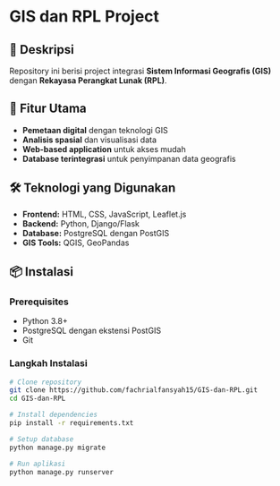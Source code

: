 # GIS dan RPL Project

## 📖 Deskripsi
Repository ini berisi project integrasi **Sistem Informasi Geografis (GIS)** dengan **Rekayasa Perangkat Lunak (RPL)**.

## 🚀 Fitur Utama
- **Pemetaan digital** dengan teknologi GIS
- **Analisis spasial** dan visualisasi data
- **Web-based application** untuk akses mudah
- **Database terintegrasi** untuk penyimpanan data geografis

## 🛠️ Teknologi yang Digunakan
- **Frontend:** HTML, CSS, JavaScript, Leaflet.js
- **Backend:** Python, Django/Flask
- **Database:** PostgreSQL dengan PostGIS
- **GIS Tools:** QGIS, GeoPandas

## 📦 Instalasi

### Prerequisites
- Python 3.8+
- PostgreSQL dengan ekstensi PostGIS
- Git

### Langkah Instalasi
```bash
# Clone repository
git clone https://github.com/fachrialfansyah15/GIS-dan-RPL.git
cd GIS-dan-RPL

# Install dependencies
pip install -r requirements.txt

# Setup database
python manage.py migrate

# Run aplikasi
python manage.py runserver
